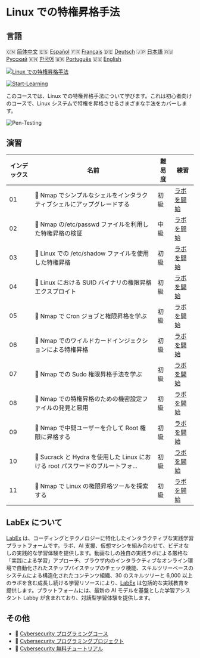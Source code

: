 # Linux での特権昇格手法

## 言語

🇨🇳 [简体中文](README_zh.md) 🇪🇸 [Español](README_es.md) 🇫🇷 [Français](README_fr.md) 🇩🇪 [Deutsch](README_de.md) 🇯🇵 [日本語](README_ja.md) 🇷🇺 [Русский](README_ru.md) 🇰🇷 [한국어](README_ko.md) 🇧🇷 [Português](README_pt.md) 🇺🇸 [English](README.md) 

[![Linux での特権昇格手法](https://cover-creator.labex.io/privilege-escalation-techniques-on-linux.png?lang=ja)](https://labex.io/ja/courses/privilege-escalation-techniques-on-linux)

[![Start-Learning](https://img.shields.io/badge/Start-Learning-whitesmoke?style=for-the-badge)](https://labex.io/ja/courses/privilege-escalation-techniques-on-linux)

このコースでは、Linux での特権昇格手法について学びます。これは初心者向けのコースで、Linux システムで特権を昇格させるさまざまな手法をカバーします。

![Pen-Testing](https://img.shields.io/badge/Pen-Testing-whitesmoke?style=for-the-badge&logo=pen-testing)


## 演習

|   インデックス | 名前                                                                            | 難易度   | 練習                                                                                                                                                                                              |
|----------------|---------------------------------------------------------------------------------|----------|---------------------------------------------------------------------------------------------------------------------------------------------------------------------------------------------------|
|             01 | 🧩  Nmap でシンプルなシェルをインタラクティブシェルにアップグレードする         | 初級     | <a target='_blank' href='https://labex.io/ja/labs/upgrade-simple-shell-to-interactive-shell-in-nmap-416148?course=privilege-escalation-techniques-on-linux'>ラボを開始</a>                        |
|             02 | 🧩  Nmap の/etc/passwd ファイルを利用した特権昇格の検証                         | 中級     | <a target='_blank' href='https://labex.io/ja/labs/explore-privilege-escalation-via-etc-passwd-file-in-nmap-416141?course=privilege-escalation-techniques-on-linux'>ラボを開始</a>                 |
|             03 | 🧩  Linux での /etc/shadow ファイルを使用した特権昇格                           | 初級     | <a target='_blank' href='https://labex.io/ja/labs/escalate-privileges-using-etc-shadow-file-in-linux-416142?course=privilege-escalation-techniques-on-linux'>ラボを開始</a>                       |
|             04 | 🧩  Linux における SUID バイナリの権限昇格エクスプロイト                        | 初級     | <a target='_blank' href='https://labex.io/ja/labs/nmap-exploit-suid-binaries-for-privilege-escalation-in-linux-416147?course=privilege-escalation-techniques-on-linux'>ラボを開始</a>             |
|             05 | 🧩  Nmap で Cron ジョブと権限昇格を学ぶ                                         | 初級     | <a target='_blank' href='https://labex.io/ja/labs/learn-cron-jobs-and-privilege-escalation-in-nmap-416140?course=privilege-escalation-techniques-on-linux'>ラボを開始</a>                         |
|             06 | 🧩  Nmap でのワイルドカードインジェクションによる特権昇格                       | 初級     | <a target='_blank' href='https://labex.io/ja/labs/perform-wildcard-injection-in-nmap-for-privilege-escalation-416144?course=privilege-escalation-techniques-on-linux'>ラボを開始</a>              |
|             07 | 🧩  Nmap での Sudo 権限昇格手法を学ぶ                                           | 初級     | <a target='_blank' href='https://labex.io/ja/labs/learn-sudo-privilege-escalation-methods-in-nmap-416145?course=privilege-escalation-techniques-on-linux'>ラボを開始</a>                          |
|             08 | 🧩  Nmap での特権昇格のための機密設定ファイルの発見と悪用                       | 初級     | <a target='_blank' href='https://labex.io/ja/labs/find-and-exploit-sensitive-config-files-for-privilege-escalation-in-nmap-416138?course=privilege-escalation-techniques-on-linux'>ラボを開始</a> |
|             09 | 🧩  Nmap で中間ユーザーを介して Root 権限に昇格する                             | 初級     | <a target='_blank' href='https://labex.io/ja/labs/nmap-escalate-privileges-to-root-via-intermediate-user-in-nmap-416146?course=privilege-escalation-techniques-on-linux'>ラボを開始</a>           |
|             10 | 🧩  Sucrack と Hydra を使用した Linux における root パスワードのブルートフォ... | 初級     | <a target='_blank' href='https://labex.io/ja/labs/brute-force-root-password-in-linux-with-sucrack-and-hydra-416139?course=privilege-escalation-techniques-on-linux'>ラボを開始</a>                |
|             11 | 🧩  Nmap で Linux の権限昇格ツールを探索する                                    | 初級     | <a target='_blank' href='https://labex.io/ja/labs/explore-linux-privilege-escalation-tools-in-nmap-416143?course=privilege-escalation-techniques-on-linux'>ラボを開始</a>                         |

## LabEx について

[LabEx](https://labex.io) は、コーディングとテクノロジーに特化したインタラクティブな実践学習プラットフォームです。ラボ、AI 支援、仮想マシンを組み合わせて、ビデオなしの実践的な学習体験を提供します。動画なしの独自の実践ラボによる厳格な「実践による学習」アプローチ、ブラウザ内のインタラクティブなオンライン環境で自動化されたステップバイステップのチェック機能、スキルツリーベースのシステムによる構造化されたコンテンツ組織、30 のスキルツリーと 6,000 以上のラボを含む成長し続ける学習リソースにより、[LabEx](https://labex.io) は包括的な実践教育を提供します。プラットフォームには、最新の AI モデルを基盤とした学習アシスタント Labby が含まれており、対話型学習体験を提供します。

## その他

- 🔗 [Cybersecurity プログラミングコース](https://github.com/labex-labs/awesome-programming-courses)
- 🔗 [Cybersecurity プログラミングプロジェクト](https://github.com/labex-labs/awesome-programming-projects)
- 🔗 [Cybersecurity 無料チュートリアル](https://github.com/labex-labs/cybersecurity-free-tutorials)

